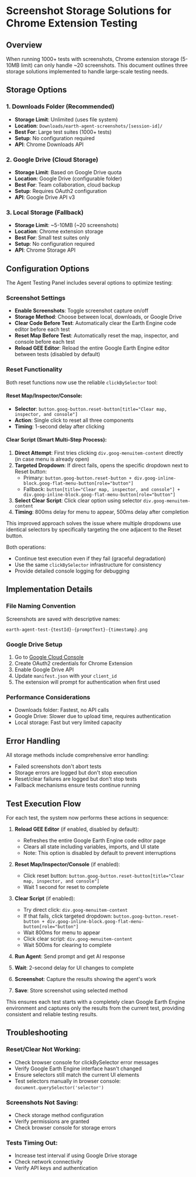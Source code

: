 # Screenshot Storage Solutions for Chrome Extension Testing

## Overview

When running 1000+ tests with screenshots, Chrome extension storage (5-10MB limit) can only handle ~20 screenshots. This document outlines three storage solutions implemented to handle large-scale testing needs.

## Storage Options

### 1. Downloads Folder (Recommended)
- **Storage Limit**: Unlimited (uses file system)
- **Location**: `Downloads/earth-agent-screenshots/[session-id]/`
- **Best For**: Large test suites (1000+ tests)
- **Setup**: No configuration required
- **API**: Chrome Downloads API

### 2. Google Drive (Cloud Storage)
- **Storage Limit**: Based on Google Drive quota
- **Location**: Google Drive (configurable folder)
- **Best For**: Team collaboration, cloud backup
- **Setup**: Requires OAuth2 configuration
- **API**: Google Drive API v3

### 3. Local Storage (Fallback)
- **Storage Limit**: ~5-10MB (~20 screenshots)
- **Location**: Chrome extension storage
- **Best For**: Small test suites only
- **Setup**: No configuration required
- **API**: Chrome Storage API

## Configuration Options

The Agent Testing Panel includes several options to optimize testing:

### Screenshot Settings
- **Enable Screenshots**: Toggle screenshot capture on/off
- **Storage Method**: Choose between local, downloads, or Google Drive
- **Clear Code Before Test**: Automatically clear the Earth Engine code editor before each test
- **Reset Map Before Test**: Automatically reset the map, inspector, and console before each test
- **Reload GEE Editor**: Reload the entire Google Earth Engine editor between tests (disabled by default)

### Reset Functionality
Both reset functions now use the reliable `clickBySelector` tool:

#### Reset Map/Inspector/Console:
- **Selector**: `button.goog-button.reset-button[title="Clear map, inspector, and console"]`
- **Action**: Single click to reset all three components
- **Timing**: 1-second delay after clicking

#### Clear Script (Smart Multi-Step Process):
1. **Direct Attempt**: First tries clicking `div.goog-menuitem-content` directly (in case menu is already open)
2. **Targeted Dropdown**: If direct fails, opens the specific dropdown next to Reset button:
   - Primary: `button.goog-button.reset-button + div.goog-inline-block.goog-flat-menu-button[role="button"]`
   - Fallback: `button[title="Clear map, inspector, and console"] + div.goog-inline-block.goog-flat-menu-button[role="button"]`
3. **Select Clear Script**: Click clear option using selector `div.goog-menuitem-content`
4. **Timing**: 800ms delay for menu to appear, 500ms delay after completion

This improved approach solves the issue where multiple dropdowns use identical selectors by specifically targeting the one adjacent to the Reset button.

Both operations:
- Continue test execution even if they fail (graceful degradation)
- Use the same `clickBySelector` infrastructure for consistency
- Provide detailed console logging for debugging

## Implementation Details

### File Naming Convention
Screenshots are saved with descriptive names:
```
earth-agent-test-{testId}-{promptText}-{timestamp}.png
```

### Google Drive Setup
1. Go to [Google Cloud Console](https://console.cloud.google.com/apis/credentials)
2. Create OAuth2 credentials for Chrome Extension
3. Enable Google Drive API
4. Update `manifest.json` with your `client_id`
5. The extension will prompt for authentication when first used

### Performance Considerations
- Downloads folder: Fastest, no API calls
- Google Drive: Slower due to upload time, requires authentication
- Local storage: Fast but very limited capacity

## Error Handling

All storage methods include comprehensive error handling:
- Failed screenshots don't abort tests
- Storage errors are logged but don't stop execution
- Reset/clear failures are logged but don't stop tests
- Fallback mechanisms ensure tests continue running

## Test Execution Flow

For each test, the system now performs these actions in sequence:

1. **Reload GEE Editor** (if enabled, disabled by default):
   - Refreshes the entire Google Earth Engine code editor page
   - Clears all state including variables, imports, and UI state
   - Note: This option is disabled by default to prevent interruptions

2. **Reset Map/Inspector/Console** (if enabled):
   - Click reset button: `button.goog-button.reset-button[title="Clear map, inspector, and console"]`
   - Wait 1 second for reset to complete

3. **Clear Script** (if enabled):
   - Try direct click: `div.goog-menuitem-content`
   - If that fails, click targeted dropdown: `button.goog-button.reset-button + div.goog-inline-block.goog-flat-menu-button[role="button"]`
   - Wait 800ms for menu to appear
   - Click clear script: `div.goog-menuitem-content`
   - Wait 500ms for clearing to complete

4. **Run Agent**: Send prompt and get AI response

5. **Wait**: 2-second delay for UI changes to complete

6. **Screenshot**: Capture the results showing the agent's work

7. **Save**: Store screenshot using selected method

This ensures each test starts with a completely clean Google Earth Engine environment and captures only the results from the current test, providing consistent and reliable testing results.

## Troubleshooting

### Reset/Clear Not Working:
- Check browser console for clickBySelector error messages
- Verify Google Earth Engine interface hasn't changed
- Ensure selectors still match the current UI elements
- Test selectors manually in browser console: `document.querySelector('selector')`

### Screenshots Not Saving:
- Check storage method configuration
- Verify permissions are granted
- Check browser console for storage errors

### Tests Timing Out:
- Increase test interval if using Google Drive storage
- Check network connectivity
- Verify API keys and authentication 